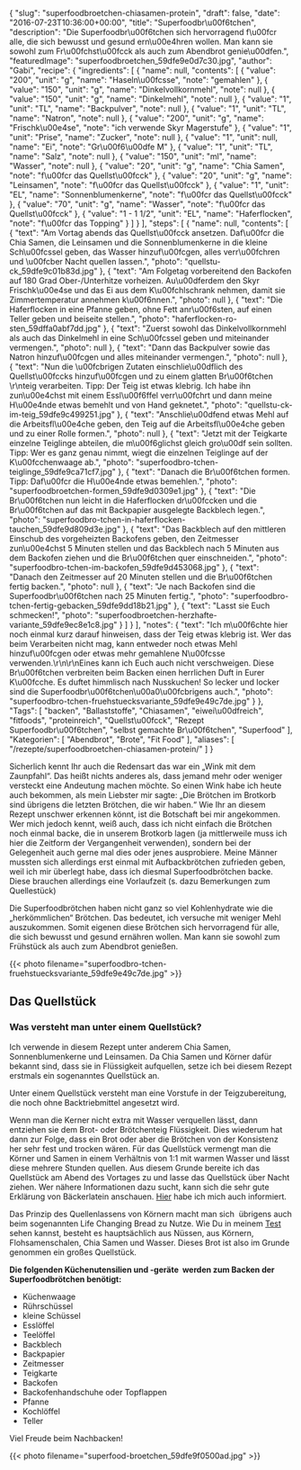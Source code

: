 {
    "slug": "superfoodbroetchen-chiasamen-protein",
    "draft": false,
    "date": "2016-07-23T10:36:00+00:00",
    "title": "Superfoodbr\u00f6tchen",
    "description": "Die Superfoodbr\u00f6tchen sich hervorragend f\u00fcr alle, die sich bewusst und gesund ern\u00e4hren wollen. Man kann sie sowohl zum Fr\u00fchst\u00fcck als auch zum Abendbrot genie\u00dfen.",
    "featuredImage": "superfoodbroetchen_59dfe9e0d7c30.jpg",
    "author": "Gabi",
    "recipe": {
        "ingredients": [
            {
                "name": null,
                "contents": [
                    {
                        "value": "200",
                        "unit": "g",
                        "name": "Haseln\u00fcsse",
                        "note": "gemahlen"
                    },
                    {
                        "value": "150",
                        "unit": "g",
                        "name": "Dinkelvollkornmehl",
                        "note": null
                    },
                    {
                        "value": "150",
                        "unit": "g",
                        "name": "Dinkelmehl",
                        "note": null
                    },
                    {
                        "value": "1",
                        "unit": "TL",
                        "name": "Backpulver",
                        "note": null
                    },
                    {
                        "value": "1",
                        "unit": "TL",
                        "name": "Natron",
                        "note": null
                    },
                    {
                        "value": "200",
                        "unit": "g",
                        "name": "Frischk\u00e4se",
                        "note": "ich verwende Skyr Magerstufe"
                    },
                    {
                        "value": "1",
                        "unit": "Prise",
                        "name": "Zucker",
                        "note": null
                    },
                    {
                        "value": "1",
                        "unit": null,
                        "name": "Ei",
                        "note": "Gr\u00f6\u00dfe M"
                    },
                    {
                        "value": "1",
                        "unit": "TL",
                        "name": "Salz",
                        "note": null
                    },
                    {
                        "value": "150",
                        "unit": "ml",
                        "name": "Wasser",
                        "note": null
                    },
                    {
                        "value": "20",
                        "unit": "g",
                        "name": "Chia Samen",
                        "note": "f\u00fcr das Quellst\u00fcck"
                    },
                    {
                        "value": "20",
                        "unit": "g",
                        "name": "Leinsamen",
                        "note": "f\u00fcr das Quellst\u00fcck"
                    },
                    {
                        "value": "1",
                        "unit": "EL",
                        "name": "Sonnenblumenkerne",
                        "note": "f\u00fcr das Quellst\u00fcck"
                    },
                    {
                        "value": "70",
                        "unit": "g",
                        "name": "Wasser",
                        "note": "f\u00fcr das Quellst\u00fcck"
                    },
                    {
                        "value": "1 - 1 1\/2",
                        "unit": "EL",
                        "name": "Haferflocken",
                        "note": "f\u00fcr das Topping"
                    }
                ]
            }
        ],
        "steps": [
            {
                "name": null,
                "contents": [
                    {
                        "text": "Am Vortag abends das Quellst\u00fcck ansetzen. Daf\u00fcr die Chia Samen, die Leinsamen und die Sonnenblumenkerne in die kleine Sch\u00fcssel geben, das Wasser hinzuf\u00fcgen, alles verr\u00fchren und \u00fcber Nacht quellen lassen.",
                        "photo": "quellstu-ck_59dfe9c01b83d.jpg"
                    },
                    {
                        "text": "Am Folgetag vorbereitend den Backofen auf 180 Grad Ober-\/Unterhitze vorheizen. Au\u00dferdem den Skyr  Frischk\u00e4se und das Ei aus dem K\u00fchlschrank nehmen, damit sie Zimmertemperatur annehmen k\u00f6nnen.",
                        "photo": null
                    },
                    {
                        "text": "Die Haferflocken in eine Pfanne geben, ohne Fett anr\u00f6sten, auf einen Teller geben und beiseite stellen.",
                        "photo": "haferflocken-ro-sten_59dffa0abf7dd.jpg"
                    },
                    {
                        "text": "Zuerst sowohl das Dinkelvollkornmehl als auch das Dinkelmehl in eine Sch\u00fcssel geben und miteinander vermengen.",
                        "photo": null
                    },
                    {
                        "text": "Dann das Backpulver sowie das Natron hinzuf\u00fcgen und alles miteinander vermengen.",
                        "photo": null
                    },
                    {
                        "text": "Nun die \u00fcbrigen Zutaten einschlie\u00dflich des Quellst\u00fccks hinzuf\u00fcgen und zu einem glatten Br\u00f6tchen \r\nteig verarbeiten. Tipp: Der Teig ist etwas klebrig. Ich habe ihn zun\u00e4chst mit einem Essl\u00f6ffel verr\u00fchrt und dann meine H\u00e4nde etwas bemehlt und von Hand geknetet.",
                        "photo": "quellstu-ck-im-teig_59dfe9c499251.jpg"
                    },
                    {
                        "text": "Anschlie\u00dfend etwas Mehl auf die Arbeitsfl\u00e4che geben, den Teig auf die Arbeitsfl\u00e4che geben und zu einer Rolle formen.",
                        "photo": null
                    },
                    {
                        "text": "Jetzt mit der Teigkarte einzelne Teiglinge abteilen, die m\u00f6glichst gleich gro\u00df sein sollten. Tipp: Wer es ganz genau nimmt, wiegt die einzelnen Teiglinge auf der K\u00fcchenwaage ab.",
                        "photo": "superfoodbro-tchen-teiglinge_59dfe9ca71cf7.jpg"
                    },
                    {
                        "text": "Danach die Br\u00f6tchen formen. Tipp: Daf\u00fcr die H\u00e4nde etwas bemehlen.",
                        "photo": "superfoodbroetchen-formen_59dfe9d0309e1.jpg"
                    },
                    {
                        "text": "Die Br\u00f6tchen nun leicht in die Haferflocken dr\u00fccken und die Br\u00f6tchen auf das mit Backpapier ausgelegte Backblech legen.",
                        "photo": "superfoodbro-tchen-in-haferflocken-tauchen_59dfe9d809d3e.jpg"
                    },
                    {
                        "text": "Das Backblech auf den mittleren Einschub des vorgeheizten Backofens geben, den Zeitmesser zun\u00e4chst 5 Minuten stellen und das Backblech nach 5 Minuten aus dem Backofen ziehen und die Br\u00f6tchen quer einschneiden.",
                        "photo": "superfoodbro-tchen-im-backofen_59dfe9d453068.jpg"
                    },
                    {
                        "text": "Danach den Zeitmesser auf 20 Minuten stellen und die Br\u00f6tchen fertig backen.",
                        "photo": null
                    },
                    {
                        "text": "Je nach Backofen sind die Superfoodbr\u00f6tchen nach 25 Minuten fertig.",
                        "photo": "superfoodbro-tchen-fertig-gebacken_59dfe9dd18b21.jpg"
                    },
                    {
                        "text": "Lasst sie Euch schmecken!",
                        "photo": "superfoodbroetchen-herzhafte-variante_59dfe9ec8e1c8.jpg"
                    }
                ]
            }
        ],
        "notes": {
            "text": "Ich m\u00f6chte hier noch einmal kurz darauf hinweisen, dass der Teig etwas klebrig ist. Wer das beim Verarbeiten nicht mag, kann entweder noch etwas Mehl hinzuf\u00fcgen oder etwas mehr gemahlene N\u00fcsse verwenden.\r\n\r\nEines kann ich Euch auch nicht verschweigen. Diese Br\u00f6tchen verbreiten beim Backen einen herrlichen Duft in Eurer K\u00fcche. Es duftet himmlisch nach Nusskuchen! So lecker und locker sind die Superfoodbr\u00f6tchen\u00a0\u00fcbrigens auch.",
            "photo": "superfoodbro-tchen-fruehstuecksvariante_59dfe9e49c7de.jpg"
        }
    },
    "Tags": [
        "backen",
        "Ballaststoffe",
        "Chiasamen",
        "eiwei\u00dfreich",
        "fitfoods",
        "proteinreich",
        "Quellst\u00fcck",
        "Rezept Superfoodbr\u00f6tchen",
        "selbst gemachte Br\u00f6tchen",
        "Superfood"
    ],
    "Kategorien": [
        "Abendbrot",
        "Brote",
        "Fit Food"
    ],
    "aliases": [
        "\/rezepte\/superfoodbroetchen-chiasamen-protein\/"
    ]
}

Sicherlich kennt Ihr auch die Redensart das war ein &#8222;Wink mit dem Zaunpfahl&#8220;. Das heißt nichts anderes als, dass jemand mehr oder weniger versteckt eine Andeutung machen möchte. So einen Wink habe ich heute auch bekommen, als mein Liebster mir sagte: &#8222;Die Brötchen im Brotkorb sind übrigens die letzten Brötchen, die wir haben.&#8220; Wie Ihr an diesem Rezept unschwer erkennen könnt, ist die Botschaft bei mir angekommen. Wer mich jedoch kennt, weiß auch, dass ich nicht einfach die Brötchen noch einmal backe, die in unserem Brotkorb lagen (ja mittlerweile muss ich hier die Zeitform der Vergangenheit verwenden), sondern bei der Gelegenheit auch gerne mal dies oder jenes ausprobiere. Meine Männer mussten sich allerdings erst einmal mit Aufbackbrötchen zufrieden geben, weil ich mir überlegt habe, dass ich diesmal Superfoodbrötchen backe. Diese brauchen allerdings eine Vorlaufzeit (s. dazu Bemerkungen zum Quellestück)

Die Superfoodbrötchen haben nicht ganz so viel Kohlenhydrate wie die &#8222;herkömmlichen&#8220; Brötchen. Das bedeutet, ich versuche mit weniger Mehl auszukommen. Somit eigenen diese Brötchen sich hervorragend für alle, die sich bewusst und gesund ernähren wollen. Man kann sie sowohl zum Frühstück als auch zum Abendbrot genießen.

{{< photo filename="superfoodbro-tchen-fruehstuecksvariante_59dfe9e49c7de.jpg" >}}
## Das Quellstück

### Was versteht man unter einem Quellstück?

Ich verwende in diesem Rezept unter anderem Chia Samen, Sonnenblumenkerne und Leinsamen. Da Chia Samen und Körner dafür bekannt sind, dass sie in Flüssigkeit aufquellen, setze ich bei diesem Rezept erstmals ein sogenanntes Quellstück an.

Unter einem Quellstück versteht man eine Vorstufe in der Teigzubereitung, die noch ohne Backtriebmittel angesetzt wird.

Wenn man die Kerner nicht extra mit Wasser verquellen lässt, dann entziehen sie dem Brot- oder Brötchenteig Flüssigkeit. Dies wiederum hat dann zur Folge, dass ein Brot oder aber die Brötchen von der Konsistenz her sehr fest und trocken wären. Für das Quellstück vermengt man die Körner und Samen in einem Verhältnis von 1:1 mit warmen Wasser und lässt diese mehrere Stunden quellen. Aus diesem Grunde bereite ich das Quellstück am Abend des Vortages zu und lasse das Quellstück über Nacht ziehen. Wer nähere Informationen dazu sucht, kann sich die sehr gute Erklärung von Bäckerlatein anschauen. [Hier][1] habe ich mich auch informiert.

Das Prinzip des Quellenlassens von Körnern macht man sich  übrigens auch beim sogenannten Life Changing Bread zu Nutze. Wie Du in meinem [Test][2] sehen kannst, besteht es hauptsächlich aus Nüssen, aus Körnern, Flohsamenschalen, Chia Samen und Wasser. Dieses Brot ist also im Grunde genommen ein großes Quellstück.

**Die folgenden Küchenutensilien und -geräte  werden zum Backen der Superfoodbrötchen benötigt:**

 * Küchenwaage
 * Rührschüssel
 * kleine Schüssel
 * Esslöffel
 * Teelöffel
 * Backblech
 * Backpapier
 * Zeitmesser
 * Teigkarte
 * Backofen
 * Backofenhandschuhe oder Topflappen
 * Pfanne
 * Kochlöffel
 * Teller

Viel Freude beim Nachbacken!

{{< photo filename="superfood-broetchen_59dfe9f0500ad.jpg" >}}

 [1]: https://www.baeckerlatein.de/quellstueck/
 [2]: https://kochfokus.de/wissenswert/the-life-changing-bread-im-test/